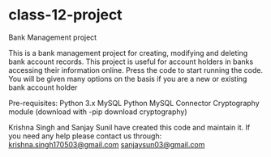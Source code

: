 # class-12-project
Bank Management project

This is a bank management project for creating, modifying and deleting bank account records.
This project is useful for account holders in banks accessing their information online.
Press the code to start running the code. You will be given many options on the basis if you are a new or existing bank account holder

Pre-requisites:
Python 3.x
MySQL
Python MySQL Connector
Cryptography module (download with -pip download cryptography)

Krishna Singh and Sanjay Sunil have created this code and maintain it. If you need any help please contact us through:
krishna.singh170503@gmail.com
sanjaysun03@gmail.com
